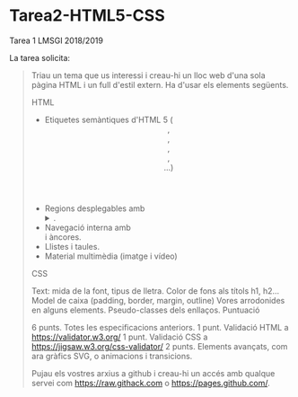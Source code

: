 # Tarea2-HTML5-CSS
Tarea 1 LMSGI 2018/2019

La tarea solicita:

> Triau un tema que us interessi i creau-hi un lloc web d'una sola pàgina HTML i un full d'estil extern. Ha d'usar els elements següents.
> 
> HTML
> 
> - Etiquetes semàntiques d'HTML 5 ( <header>,<footer>, <article>, <section>, <aside>...)
> - Regions desplegables amb <details> i <summary>.
> - Navegació interna amb <nav> i àncores. 
> - Llistes i taules.
> - Material multimèdia (imatge i vídeo)
> 
> CSS
> 
> Text: mida de la font, tipus de lletra.
> Color de fons als títols h1, h2...
> Model de caixa (padding, border, margin, outline)
> Vores arrodonides en alguns elements.
> Pseudo-classes dels enllaços.
> Puntuació
> 
> 6 punts. Totes les especificacions anteriors.
> 1 punt. Validació HTML a https://validator.w3.org/
> 1 punt. Validació CSS a https://jigsaw.w3.org/css-validator/
> 2 punts. Elements avançats, com ara gràfics SVG, <canvas> o animacions i transicions.
> 
> Pujau els vostres arxius a github i creau-hi un accés amb qualque servei com https://raw.githack.com o  https://pages.github.com/.
